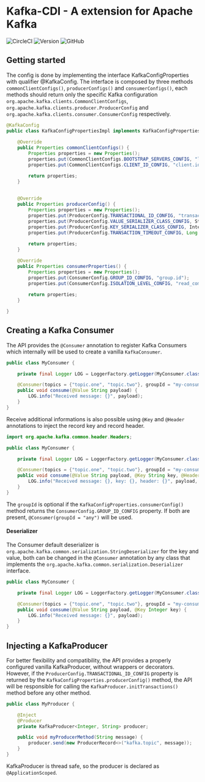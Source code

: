 # Kafka-CDI - A extension for Apache Kafka

![CircleCI](https://img.shields.io/circleci/build/github/konnectkode/kafka-cdi?style=for-the-badge)
![Version](https://img.shields.io/github/v/release/danilomagalhaes/kafka-cdi?style=for-the-badge)
![GitHub](https://img.shields.io/github/license/danilomagalhaes/kafka-cdi?style=for-the-badge)

## Getting started

The config is done by implementing the interface KafkaConfigProperties with qualifier @KafkaConfig. 
The interface is composed by three methods `commonClientConfigs()`, `producerConfigs()` and `consumerConfigs()`, 
each methods should return only the specific Kafka configuration `org.apache.kafka.clients.CommonClientConfigs`, 
`org.apache.kafka.clients.producer.ProducerConfig` and `org.apache.kafka.clients.consumer.ConsumerConfig` respectively.

```java
@KafkaConfig
public class KafkaConfigPropertiesImpl implements KafkaConfigProperties {
    
    @Override
    public Properties commonClientConfigs() {
        Properties properties = new Properties();
        properties.put(CommonClientConfigs.BOOTSTRAP_SERVERS_CONFIG, "localhost:9092");
        properties.put(CommonClientConfigs.CLIENT_ID_CONFIG, "client.id");

        return properties;
    }
    
    
    @Override
    public Properties producerConfig() {
        Properties properties = new Properties();
        properties.put(ProducerConfig.TRANSACTIONAL_ID_CONFIG, "transactional.id");
        properties.put(ProducerConfig.VALUE_SERIALIZER_CLASS_CONFIG, StringSerializer.class);
        properties.put(ProducerConfig.KEY_SERIALIZER_CLASS_CONFIG, IntegerSerializer.class);
        properties.put(ProducerConfig.TRANSACTION_TIMEOUT_CONFIG, Long.MAX_VALUE);
        
        return properties;
    }

    @Override
    public Properties consumerProperties() {
        Properties properties = new Properties();
        properties.put(ConsumerConfig.GROUP_ID_CONFIG, "group.id");
        properties.put(ConsumerConfig.ISOLATION_LEVEL_CONFIG, "read_committed");
    
        return properties;
    }

}
```

## Creating a Kafka Consumer

The API provides the `@Consumer` annotation to register Kafka Consumers which internally will be used to create a vanilla `KafkaConsumer`.

```java
public class MyConsumer {

    private final Logger LOG = LoggerFactory.getLogger(MyConsumer.class);

    @Consumer(topics = {"topic.one", "topic.two"}, groupId = "my-consumer-group")
    public void consume(@Value String payload) {
        LOG.info("Received message: {}", payload);
    }
}
```

Receive additional informations is also possible using `@Key` and `@Header` annotations to inject the record key and record header.

```java
import org.apache.kafka.common.header.Headers;

public class MyConsumer {

    private final Logger LOG = LoggerFactory.getLogger(MyConsumer.class);

    @Consumer(topics = {"topic.one", "topic.two"}, groupId = "my-consumer-group")
    public void consume(@Value String payload, @Key String key, @Headers Headers headers) {
        LOG.info("Received message: {}, key: {}, header: {}", payload, key, headers);
    }
}
```

The `groupId` is optional if the `KafkaConfigProperties.consumerConfig()` method returns the `ConsumerConfig.GROUP_ID_CONFIG` property. 
If both are present, `@Consumer(groupId = "any")` will be used.

#### Deserializer

The Consumer default deserializer is `org.apache.kafka.common.serialization.StringDeserializer` for the key and value, 
both can be changed in the `@Consumer` annotation by any class that implements the `org.apache.kafka.common.serialization.Deserializer` interface.

```java
public class MyConsumer {

    private final Logger LOG = LoggerFactory.getLogger(MyConsumer.class);

    @Consumer(topics = {"topic.one", "topic.two"}, groupId = "my-consumer-group", keyDeserializer = IntegerDeserializer.class)
    public void consume(@Value String payload, @Key Integer key) {
        LOG.info("Received message: {}", payload);
    }
}
```

## Injecting a KafkaProducer

For better flexibility and compatibility, the API provides a properly configured vanilla KafkaProducer, without wrappers or decorators. 
However, if the `ProducerConfig.TRANSACTIONAL_ID_CONFIG` property is returned by the `KafkaConfigProperties.producerConfig()` method, 
the API will be responsible for calling the `KafkaProducer.initTransactions()` method before any other method.

```java
public class MyProducer {

    @Inject
    @Producer
    private KafkaProducer<Integer, String> producer;

    public void myProducerMethod(String message) {
        producer.send(new ProducerRecord<>("kafka.topic", message));
    }
}
```

KafkaProducer is thread safe, so the producer is declared as `@ApplicationScoped`.